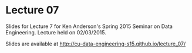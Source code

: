 # Lecture 07

Slides for Lecture 7 for Ken Anderson's Spring 2015 Seminar on Data
Engineering. Lecture held on 02/03/2015.

Slides are available at http://cu-data-engineering-s15.github.io/lecture_07/
